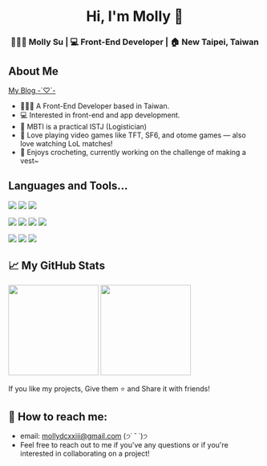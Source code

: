 <div align="center">
   <h1>Hi, I'm Molly 🍒</h1>
</div>

<div align="center">
<h3>👩🏻‍💻 Molly Su | 💻 Front-End Developer | 🏠 New Taipei, Taiwan</h3>
</div>



## About Me

<a href="https://kir4che.com/">My Blog -`♡´-</a>

<ul>
  <li>👩🏻‍💻 A Front-End Developer based in Taiwan.</li>
  <li>💻 Interested in front-end and app development.</li>
  <li>🦫 MBTI is a practical ISTJ (Logistician)</li>
  <li>💖 Love playing video games like TFT, SF6, and otome games — also love watching LoL matches!</li>
  <li>🧶 Enjoys crocheting, currently working on the challenge of making a vest~</li>
</ul>

## Languages and Tools...

![](https://img.shields.io/badge/-HTML-E34F26?style=for-the-badge&logo=html5&logoColor=white)
![](https://img.shields.io/badge/-Javascript-F1D302?style=for-the-badge&logo=javascript&logoColor=white)
![](https://img.shields.io/badge/-Typescript-3178C6?style=for-the-badge&logo=typescript&logoColor=white)


![](https://img.shields.io/badge/-React-61DAFB?style=for-the-badge&logo=react&logoColor=white)
![](https://img.shields.io/badge/-CSS3-1572B6?style=for-the-badge&logo=css&logoColor=white)
![](https://img.shields.io/badge/-TailwindCSS-38B2AC?style=for-the-badge&logo=tailwind-css&logoColor=white)
![](https://img.shields.io/badge/-Sass-CC6699?style=for-the-badge&logo=sass&logoColor=white)

![](https://img.shields.io/badge/-NodeJS-6cc24a?style=for-the-badge&logo=NodeJS&logoColor=white)
![](https://img.shields.io/badge/-Express-000000?style=for-the-badge&logo=express)
![](https://img.shields.io/badge/-MySQL-00758f?style=for-the-badge&logo=mysql&logoColor=white)

## 📈 My GitHub Stats 

<p>
  <img height="180em" src="https://github-readme-stats.vercel.app/api?username=kir4che&show_icons=true&&count_private=true&include_all_commits=true" />
  <img height="180em" src="https://github-readme-stats.vercel.app/api/top-langs/?username=kir4che&show_icons=true&layout=compact&langs_count=8"/>
</p>
<p>If you like my projects, Give them ⭐ and Share it with friends!</p>

## 💌 How to reach me:

- email: mollydcxxiii@gmail.com (੭˙ ˘ ˙)੭
- Feel free to reach out to me if you've any questions or if you're interested in collaborating on a project!
